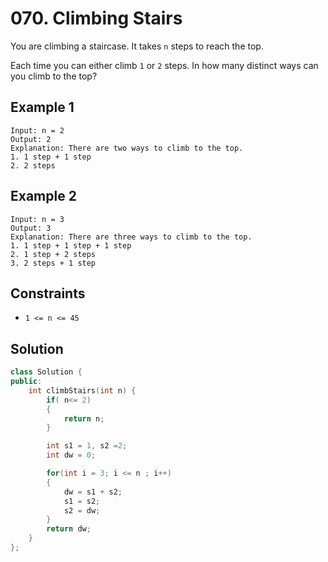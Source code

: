 # 070. Climbing Stairs

You are climbing a staircase. It takes `n` steps to reach the top.

Each time you can either climb `1` or `2` steps. In how many distinct ways can you climb to the top?

## Example 1

```text
Input: n = 2
Output: 2
Explanation: There are two ways to climb to the top.
1. 1 step + 1 step
2. 2 steps
```

## Example 2

```text
Input: n = 3
Output: 3
Explanation: There are three ways to climb to the top.
1. 1 step + 1 step + 1 step
2. 1 step + 2 steps
3. 2 steps + 1 step
```

## Constraints

- `1 <= n <= 45`

## Solution

```c++
class Solution {
public:
    int climbStairs(int n) {
        if( n<= 2)
        {
            return n;
        }

        int s1 = 1, s2 =2;
        int dw = 0;

        for(int i = 3; i <= n ; i++)
        {
            dw = s1 + s2;
            s1 = s2;
            s2 = dw;
        }
        return dw;        
    }
};
```
